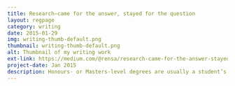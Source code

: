 ```yaml
---
title: Research—came for the answer, stayed for the question
layout: regpage
category: writing
date: 2015-01-29
img: writing-thumb-default.png
thumbnail: writing-thumb-default.png
alt: Thumbnail of my writing work
ext-link: https://medium.com/@rensa/research-came-for-the-answer-stayed-for-the-question-79f6be1e5ae
project-date: Jan 2015
description: Honours- or Masters-level degrees are usually a student’s first real research experience. People come to research for many reasons—because they like the subject matter, because they like the equipment or just because they enjoy the process of investigation. I certainly didn’t begin a research career for the latter. Surprisingly, nobody told me that the best thing about research would be being proven wrong.
---
```

